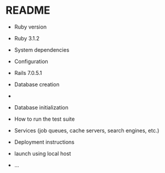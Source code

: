 # README

* Ruby version
* Ruby 3.1.2

* System dependencies

* Configuration
* Rails 7.0.5.1

* Database creation
* 

* Database initialization

* How to run the test suite

* Services (job queues, cache servers, search engines, etc.)

* Deployment instructions
* launch using local host

* ...
